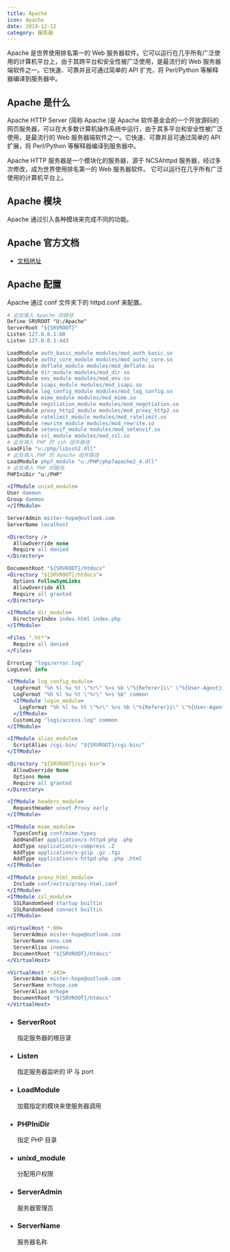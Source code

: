 ```yaml
---
title: Apache
icon: Apache
date: 2019-12-12
category: 服务器
---
```


Apache 是世界使用排名第一的 Web 服务器软件。它可以运行在几乎所有广泛使用的计算机平台上，由于其跨平台和安全性被广泛使用，是最流行的 Web 服务器端软件之一。它快速、可靠并且可通过简单的 API 扩充，将 Perl/Python 等解释器编译到服务器中。

<!-- more -->

## Apache 是什么

Apache HTTP Server (简称 Apache )是 Apache 软件基金会的一个开放源码的网页服务器，可以在大多数计算机操作系统中运行，由于其多平台和安全性被广泛使用，是最流行的 Web 服务器端软件之一。它快速、可靠并且可通过简单的 API 扩展，将 Perl/Python 等解释器编译到服务器中。

Apache HTTP 服务器是一个模块化的服务器，源于 NCSAhttpd 服务器，经过多次修改，成为世界使用排名第一的 Web 服务器软件。
它可以运行在几乎所有广泛使用的计算机平台上。

## Apache 模块

Apache 通过引入各种模块来完成不同的功能。

## Apache 官方文档

- [文档地址](https://httpd.apache.org/docs/2.4/zh-cn/)

## Apache 配置

Apache 通过 conf 文件夹下的 httpd.conf 来配置。

```apache
# 此处填入 Apache 的路径
Define SRVROOT "U:/Apache"
ServerRoot "${SRVROOT}"
Listen 127.0.0.1:80
Listen 127.0.0.1:443

LoadModule auth_basic_module modules/mod_auth_basic.so
LoadModule authz_core_module modules/mod_authz_core.so
LoadModule deflate_module modules/mod_deflate.so
LoadModule dir_module modules/mod_dir.so
LoadModule env_module modules/mod_env.so
LoadModule isapi_module modules/mod_isapi.so
LoadModule log_config_module modules/mod_log_config.so
LoadModule mime_module modules/mod_mime.so
LoadModule negotiation_module modules/mod_negotiation.so
LoadModule proxy_http2_module modules/mod_proxy_http2.so
LoadModule ratelimit_module modules/mod_ratelimit.so
LoadModule rewrite_module modules/mod_rewrite.so
LoadModule setenvif_module modules/mod_setenvif.so
LoadModule ssl_module modules/mod_ssl.so
# 此处填入 PHP 的 ssh 组件路径
LoadFile "u:/php/libssh2.dll"
# 此处填入 PHP 的 Apache 组件路径
LoadModule php7_module "u:/PHP/php7apache2_4.dll"
# 此处填入 PHP 的路径
PHPIniDir "u:/PHP"

<IfModule unixd_module>
User daemon
Group daemon
</IfModule>

ServerAdmin mister-hope@outlook.com
ServerName localhost

<Directory />
  AllowOverride none
  Require all denied
</Directory>

DocumentRoot "${SRVROOT}/htdocs"
<Directory "${SRVROOT}/htdocs">
  Options FollowSymLinks
  AllowOverride All
  Require all granted
</Directory>

<IfModule dir_module>
  DirectoryIndex index.html index.php
</IfModule>

<Files ".ht*">
  Require all denied
</Files>

ErrorLog "logs/error.log"
LogLevel info

<IfModule log_config_module>
  LogFormat "%h %l %u %t \"%r\" %>s %b \"%{Referer}i\" \"%{User-Agent}i\"" combined
  LogFormat "%h %l %u %t \"%r\" %>s %b" common
  <IfModule logio_module>
    LogFormat "%h %l %u %t \"%r\" %>s %b \"%{Referer}i\" \"%{User-Agent}i\" %I %O" combinedio
  </IfModule>
  CustomLog "logs/access.log" common
</IfModule>

<IfModule alias_module>
  ScriptAlias /cgi-bin/ "${SRVROOT}/cgi-bin/"
</IfModule>

<Directory "${SRVROOT}/cgi-bin">
  AllowOverride None
  Options None
  Require all granted
</Directory>

<IfModule headers_module>
  RequestHeader unset Proxy early
</IfModule>

<IfModule mime_module>
  TypesConfig conf/mime.types
  AddHandler application/x-httpd-php .php
  AddType application/x-compress .Z
  AddType application/x-gzip .gz .tgz
  AddType application/x-httpd-php .php .html
</IfModule>

<IfModule proxy_html_module>
  Include conf/extra/proxy-html.conf
</IfModule>
<IfModule ssl_module>
  SSLRandomSeed startup builtin
  SSLRandomSeed connect builtin
</IfModule>

<VirtualHost *:80>
  ServerAdmin mister-hope@outlook.com
  ServerName nenu.com
  ServerAlias innenu
  DocumentRoot "${SRVROOT}/htdocs"
</VirtualHost>

<VirtualHost *:443>
  ServerAdmin mister-hope@outlook.com
  ServerName mrhope.com
  ServerAlias mrhope
  DocumentRoot "${SRVROOT}/htdocs"
</VirtualHost>
```

- ### ServerRoot

  指定服务器的根目录

- ### Listen

  指定服务器监听的 IP 与 port

- ### LoadModule

  加载指定的模块来使服务器调用

- ### PHPIniDir

  指定 PHP 目录

- ### unixd_module

  分配用户权限

- ### ServerAdmin

  服务器管理员

- ### ServerName

  服务器名称
